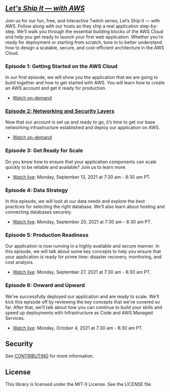 ## [_Let's Ship It — with AWS_](https://pages.awscloud.com/global-traincert-twitch-lets-ship-it-with-aws.html)

Join us for our fun, free, and interactive Twitch series, Let’s Ship It — with AWS. Follow along with our hosts as they ship a real application step-by-step. We’ll walk you through the essential building blocks of the AWS Cloud and help you get ready to launch your first web application. Whether you’re ready for deployment or starting from scratch, tune in to better understand how to design a scalable, secure, and cost-efficient architecture in the AWS Cloud.

### **Episode 1: Getting Started on the AWS Cloud**
In our first episode, we will show you the application that we are going to build together and how to get started with AWS. You will learn how to create an AWS account and get it ready for production.

- [Watch on-demand](https://www.twitch.tv/videos/1128093809)

### [**Episode 2: Networking and Security Layers**](episodes/episode-2-simple-web-app-vpc-ec2)
Now that our account is set up and ready to go, it’s time to get our base networking infrastructure established and deploy our application on AWS.

- [Watch on-demand](https://www.twitch.tv/videos/1134099974)

### **Episode 3: Get Ready for Scale**
Do you know how to ensure that your application components can scale quickly to be reliable and available? Join us to learn more.

- [Watch live](https://www.twitch.tv/aws):  Monday, September 13, 2021 at 7:30 am - 8:30 am PT.

### **Episode 4: Data Strategy**
In this episode, we will look at our data needs and explore the best practices for selecting the right database. We’ll also learn about hosting and connecting databases securely.

- [Watch live](https://www.twitch.tv/aws):  Monday, September 20, 2021 at 7:30 am - 8:30 am PT.

### **Episode 5: Production Readiness**
Our application is now running in a highly available and secure manner. In this episode, we will talk about some key concepts to help you ensure that your application is ready for prime time: disaster recovery, monitoring, and cost analysis.

- [Watch live](https://www.twitch.tv/aws):  Monday, September 27, 2021 at 7:30 am - 8:30 am PT.

### **Episode 6: Onward and Upward**
We’ve successfully deployed our application and are ready to scale. We’ll kick this episode off by reviewing the key concepts that we’ve covered so far. After that, we’ll talk about how you can continue to build your skills and speed up deployments with Infrastructure as Code and AWS Managed Services.

- [Watch live](https://www.twitch.tv/aws):  Monday, October 4, 2021 at 7:30 am - 8:30 am PT.


## Security

See [CONTRIBUTING](CONTRIBUTING.md#security-issue-notifications) for more information.

## License

This library is licensed under the MIT-0 License. See the LICENSE file.

